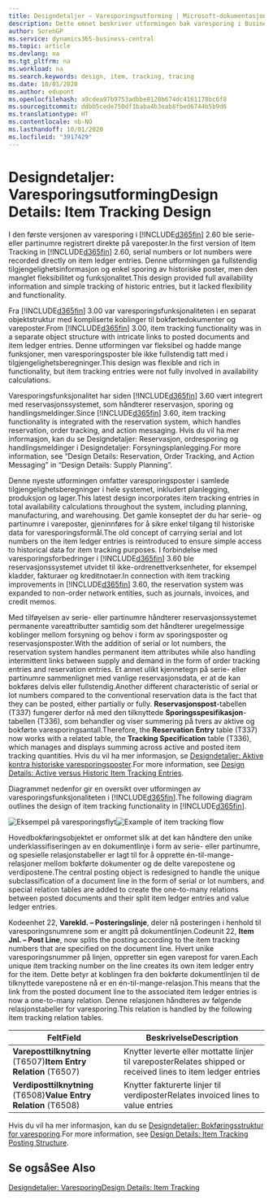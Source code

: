 ```yaml
---
title: Designdetaljer – Varesporingsutforming | Microsoft-dokumentasjon
description: Dette emnet beskriver utformingen bak varesporing i Business Central.
author: SorenGP
ms.service: dynamics365-business-central
ms.topic: article
ms.devlang: na
ms.tgt_pltfrm: na
ms.workload: na
ms.search.keywords: design, item, tracking, tracing
ms.date: 10/01/2020
ms.author: edupont
ms.openlocfilehash: a9cdea97b9753adbbe8128b674dc4161178bc6f8
ms.sourcegitcommit: ddbb5cede750df1baba4b3eab8fbed6744b5b9d6
ms.translationtype: HT
ms.contentlocale: nb-NO
ms.lasthandoff: 10/01/2020
ms.locfileid: "3917429"
---
```

# <a name="design-details-item-tracking-design"></a><span data-ttu-id="da911-103">Designdetaljer: Varesporingsutforming</span><span class="sxs-lookup"><span data-stu-id="da911-103">Design Details: Item Tracking Design</span></span>
<span data-ttu-id="da911-104">I den første versjonen av varesporing i [!INCLUDE[d365fin](includes/d365fin_md.md)] 2.60 ble serie- eller partinumre registrert direkte på vareposter.</span><span class="sxs-lookup"><span data-stu-id="da911-104">In the first version of Item Tracking in [!INCLUDE[d365fin](includes/d365fin_md.md)] 2.60, serial numbers or lot numbers were recorded directly on item ledger entries.</span></span> <span data-ttu-id="da911-105">Denne utformingen ga fullstendig tilgjengelighetsinformasjon og enkel sporing av historiske poster, men den manglet fleksibilitet og funksjonalitet.</span><span class="sxs-lookup"><span data-stu-id="da911-105">This design provided full availability information and simple tracking of historic entries, but it lacked flexibility and functionality.</span></span>  

<span data-ttu-id="da911-106">Fra [!INCLUDE[d365fin](includes/d365fin_md.md)] 3.00 var varesporingsfunksjonaliteten i en separat objektstruktur med kompliserte koblinger til bokførtedokumenter og vareposter.</span><span class="sxs-lookup"><span data-stu-id="da911-106">From [!INCLUDE[d365fin](includes/d365fin_md.md)] 3.00, item tracking functionality was in a separate object structure with intricate links to posted documents and item ledger entries.</span></span> <span data-ttu-id="da911-107">Denne utformingen var fleksibel og hadde mange funksjoner, men varesporingsposter ble ikke fullstendig tatt med i tilgjengelighetsberegninger.</span><span class="sxs-lookup"><span data-stu-id="da911-107">This design was flexible and rich in functionality, but item tracking entries were not fully involved in availability calculations.</span></span>  

<span data-ttu-id="da911-108">Varesporingsfunksjonalitet har siden [!INCLUDE[d365fin](includes/d365fin_md.md)] 3.60 vært integrert med reservasjonssystemet, som håndterer reservasjon, sporing og handlingsmeldinger.</span><span class="sxs-lookup"><span data-stu-id="da911-108">Since [!INCLUDE[d365fin](includes/d365fin_md.md)] 3.60, item tracking functionality is integrated with the reservation system, which handles reservation, order tracking, and action messaging.</span></span> <span data-ttu-id="da911-109">Hvis du vil ha mer informasjon, kan du se Designdetaljer: Reservasjon, ordresporing og handlingsmeldinger i Designdetaljer: Forsyningsplanlegging.</span><span class="sxs-lookup"><span data-stu-id="da911-109">For more information, see “Design Details: Reservation, Order Tracking, and Action Messaging” in “Design Details: Supply Planning”.</span></span>  

<span data-ttu-id="da911-110">Denne nyeste utformingen omfatter varesporingsposter i samlede tilgjengelighetsberegninger i hele systemet, inkludert planlegging, produksjon og lager.</span><span class="sxs-lookup"><span data-stu-id="da911-110">This latest design incorporates item tracking entries in total availability calculations throughout the system, including planning, manufacturing, and warehousing.</span></span> <span data-ttu-id="da911-111">Det gamle konseptet der du har serie- og partinumre i vareposter, gjeninnføres for å sikre enkel tilgang til historiske data for varesporingsformål.</span><span class="sxs-lookup"><span data-stu-id="da911-111">The old concept of carrying serial and lot numbers on the item ledger entries is reintroduced to ensure simple access to historical data for item tracking purposes.</span></span> <span data-ttu-id="da911-112">I forbindelse med varesporingsforbedringer i [!INCLUDE[d365fin](includes/d365fin_md.md)] 3.60 ble reservasjonssystemet utvidet til ikke-ordrenettverksenheter, for eksempel kladder, fakturaer og kreditnotaer.</span><span class="sxs-lookup"><span data-stu-id="da911-112">In connection with item tracking improvements in [!INCLUDE[d365fin](includes/d365fin_md.md)] 3.60, the reservation system was expanded to non-order network entities, such as journals, invoices, and credit memos.</span></span>  

<span data-ttu-id="da911-113">Med tilføyelsen av serie- eller partinumre håndterer reservasjonssystemet permanente vareattributter samtidig som det håndterer uregelmessige koblinger mellom forsyning og behov i form av sporingsposter og reservasjonsposter.</span><span class="sxs-lookup"><span data-stu-id="da911-113">With the addition of serial or lot numbers, the reservation system handles permanent item attributes while also handling intermittent links between supply and demand in the form of order tracking entries and reservation entries.</span></span> <span data-ttu-id="da911-114">Et annet ulikt kjennetegn på serie- eller partinumre sammenlignet med vanlige reservasjonsdata, er at de kan bokføres delvis eller fullstendig.</span><span class="sxs-lookup"><span data-stu-id="da911-114">Another different characteristic of serial or lot numbers compared to the conventional reservation data is the fact that they can be posted, either partially or fully.</span></span> <span data-ttu-id="da911-115">**Reservasjonspost**-tabellen (T337) fungerer derfor nå med den tilknyttede **Sporingsspesifikasjon**-tabellen (T336), som behandler og viser summering på tvers av aktive og bokførte varesporingsantall.</span><span class="sxs-lookup"><span data-stu-id="da911-115">Therefore, the **Reservation Entry** table (T337) now works with a related table, the **Tracking Specification** table (T336), which manages and displays summing across active and posted item tracking quantities.</span></span> <span data-ttu-id="da911-116">Hvis du vil ha mer informasjon, se [Designdetaljer: Aktive kontra historiske varesporingsposter](design-details-active-versus-historic-item-tracking-entries.md).</span><span class="sxs-lookup"><span data-stu-id="da911-116">For more information, see [Design Details: Active versus Historic Item Tracking Entries](design-details-active-versus-historic-item-tracking-entries.md).</span></span>  

<span data-ttu-id="da911-117">Diagrammet nedenfor gir en oversikt over utformingen av varesporingsfunksjonaliteten i [!INCLUDE[d365fin](includes/d365fin_md.md)].</span><span class="sxs-lookup"><span data-stu-id="da911-117">The following diagram outlines the design of item tracking functionality in [!INCLUDE[d365fin](includes/d365fin_md.md)].</span></span>  

<span data-ttu-id="da911-118">![Eksempel på varesporingsflyt](media/design_details_item_tracking_design.png "Eksempel på varesporingsflyt")</span><span class="sxs-lookup"><span data-stu-id="da911-118">![Example of item tracking flow](media/design_details_item_tracking_design.png "Example of item tracking flow")</span></span>  

<span data-ttu-id="da911-119">Hovedbokføringsobjektet er omformet slik at det kan håndtere den unike underklassifiseringen av en dokumentlinje i form av serie- eller partinumre, og spesielle relasjonstabeller er lagt til for å opprette én-til-mange-relasjoner mellom bokførte dokumenter og de delte varepostene og verdipostene.</span><span class="sxs-lookup"><span data-stu-id="da911-119">The central posting object is redesigned to handle the unique subclassification of a document line in the form of serial or lot numbers, and special relation tables are added to create the one-to-many relations between posted documents and their split item ledger entries and value ledger entries.</span></span>  

<span data-ttu-id="da911-120">Kodeenhet 22, **Varekld. – Posteringslinje**, deler nå posteringen i henhold til varesporingsnumrene som er angitt på dokumentlinjen.</span><span class="sxs-lookup"><span data-stu-id="da911-120">Codeunit 22, **Item Jnl. – Post Line**, now splits the posting according to the item tracking numbers that are specified on the document line.</span></span> <span data-ttu-id="da911-121">Hvert unike varesporingsnummer på linjen, oppretter sin egen varepost for varen.</span><span class="sxs-lookup"><span data-stu-id="da911-121">Each unique item tracking number on the line creates its own item ledger entry for the item.</span></span> <span data-ttu-id="da911-122">Dette betyr at koblingen fra den bokførte dokumentlinjen til de tilknyttede varepostene nå er en én-til-mange-relasjon.</span><span class="sxs-lookup"><span data-stu-id="da911-122">This means that the link from the posted document line to the associated item ledger entries is now a one-to-many relation.</span></span> <span data-ttu-id="da911-123">Denne relasjonen håndteres av følgende relasjonstabeller for varesporing.</span><span class="sxs-lookup"><span data-stu-id="da911-123">This relation is handled by the following item tracking relation tables.</span></span>  

|<span data-ttu-id="da911-124">Felt</span><span class="sxs-lookup"><span data-stu-id="da911-124">Field</span></span>|<span data-ttu-id="da911-125">Beskrivelse</span><span class="sxs-lookup"><span data-stu-id="da911-125">Description</span></span>|  
|---------------|---------------------------------------|  
|<span data-ttu-id="da911-126">**Vareposttilknytning** (T6507)</span><span class="sxs-lookup"><span data-stu-id="da911-126">**Item Entry Relation** (T6507)</span></span>|<span data-ttu-id="da911-127">Knytter leverte eller mottatte linjer til vareposter</span><span class="sxs-lookup"><span data-stu-id="da911-127">Relates shipped or received lines to item ledger entries</span></span>|  
|<span data-ttu-id="da911-128">**Verdiposttilknytning** (T6508)</span><span class="sxs-lookup"><span data-stu-id="da911-128">**Value Entry Relation** (T6508)</span></span>|<span data-ttu-id="da911-129">Knytter fakturerte linjer til verdiposter</span><span class="sxs-lookup"><span data-stu-id="da911-129">Relates invoiced lines to value entries</span></span>|  

<span data-ttu-id="da911-130">Hvis du vil ha mer informasjon, kan du se [Designdetaljer: Bokføringsstruktur for varesporing](design-details-item-tracking-posting-structure.md).</span><span class="sxs-lookup"><span data-stu-id="da911-130">For more information, see [Design Details: Item Tracking Posting Structure](design-details-item-tracking-posting-structure.md).</span></span>  

## <a name="see-also"></a><span data-ttu-id="da911-131">Se også</span><span class="sxs-lookup"><span data-stu-id="da911-131">See Also</span></span>  
[<span data-ttu-id="da911-132">Designdetaljer: Varesporing</span><span class="sxs-lookup"><span data-stu-id="da911-132">Design Details: Item Tracking</span></span>](design-details-item-tracking.md)
